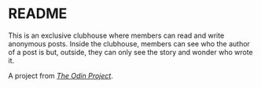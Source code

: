 # README

This is an exclusive clubhouse where members can read and write anonymous posts. Inside the clubhouse, members can see who the author of a post is but, outside, they can only see the story and wonder who wrote it.

A project from *[The Odin Project](https://www.theodinproject.com/lessons/ruby-on-rails-members-only)*.